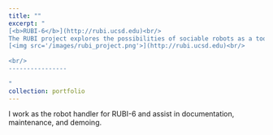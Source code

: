```yaml
---
title: ""
excerpt: "
[<b>RUBI-6</b>](http://rubi.ucsd.edu)<br/>
The RUBI project explores the possibilities of sociable robots as a tool for education and enrichment for toddlers in early childhood education environments.<br/>
[<img src='/images/rubi_project.png'>](http://rubi.ucsd.edu)<br/>
  
<br/>  
----------------
  
"
collection: portfolio
---
```


I work as the robot handler for RUBI-6 and assist in documentation, maintenance, and demoing.
